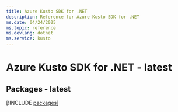 ```yaml
---
title: Azure Kusto SDK for .NET
description: Reference for Azure Kusto SDK for .NET
ms.date: 04/24/2025
ms.topic: reference
ms.devlang: dotnet
ms.service: kusto
---
```

# Azure Kusto SDK for .NET - latest
## Packages - latest
[!INCLUDE [packages](kusto-index.md)]